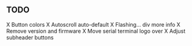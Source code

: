 TODO
----
X Button colors
X Autoscroll auto-default
X Flashing... div more info
X Remove version and firmware
X Move serial terminal logo over
X Adjust subheader buttons
